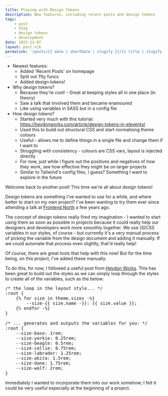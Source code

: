 ```yaml
---
title: Playing with Design Tokens
description: New features, including recent posts and design tokens
tags:
    - post
    - blog
    - design tokens
    - development
date: 2023-11-07
layout: post.njk
permalink: '/posts/{{ date | shortDate | slugify }}/{{ title | slugify }}'
---
```


* Newest features:
  * Added 'Recent Posts' on homepage
  * Split out 11ty funcs
  * Added design tokens!
* Why design tokens?
  * Because they're cool! - Great at keeping styles all in one place (in theory)
  * Saw a talk that involved them and became enamoured
  * Like using variables in SASS but in a config file
* How design tokens?
  * Started very much with this tutorial: https://heydonworks.com/article/design-tokens-in-eleventy/
  * Used this to build out structural CSS and start normalising theme colours
  * Useful - allows me to define things in a single file and change them if I want to
  * Struggling with consistency - colours are CSS vars, layout is injected directly
  * For now, just while I figure out the positives and negatives of how they work, see how effective they might be on larger projects
  * Similar to Tailwind's config files, I guess? Something I want to explore in the future

Welcome back to another post! This time we're all about design tokens!

Design tokens are something I've wanted to use for a while, and where better to start on my own project? I've been wanting to try them ever since attending a talk at <a href="https://frontendnorth.com/" target="_blank" rel="noopener noreferrer">Frontend North</a> a few years ago.

The concept of design tokens really fired my imagination - I wanted to start using them as soon as possible in projects because it could really help our designers and developers work more smoothly together. We use (S)CSS variables in our styles, of course - but currently it's a very manual process of picking the variable from the design document and adding it manually. If we could automate that process even slightly, that'd really help!

Of course, there are great tools that help with this now! But for the time being, on this project, I've added these manually.

To do this, for now, I followed a useful post from <a href="https://heydonworks.com/article/design-tokens-in-eleventy/" target="_blank" rel="noopener noreferrer">Heydon Works</a>. This has been great to build out the styles as we can simply loop through the styles to create all of the variables, such as the below:

<pre>
/* the loop in the layout style... */
:root {
    {% for size in theme.sizes -%}
        --size-{{ size.name -}}: {{ size.value }};
    {% endfor -%}
}

/* ... generates and outputs the variables for you: */
:root {
    --size-base: 1rem;
    --size-yorkie: 0.25rem;
    --size-beagle: 0.5rem;
    --size-collie: 0.75rem;
    --size-labrador: 1.25rem;
    --size-akita: 1.5rem;
    --size-dane: 1.75rem;
    --size-wolf: 2rem;
}
</pre>


Immediately I wanted to incorporate them into our work somehow; I felt it could be very useful especially at the beginning of a project.
